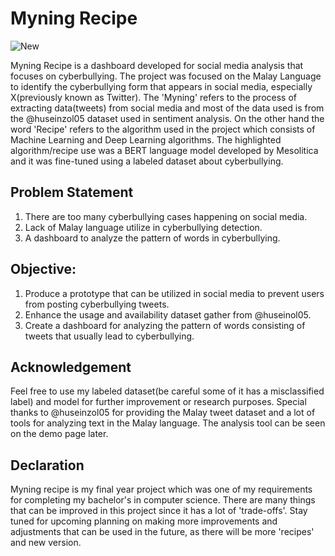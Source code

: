 # Myning Recipe
![New](https://github.com/De4my/Myning-Recipe/assets/116957596/dbdb4ae4-a6c3-4af9-8eb3-5491ae8263a8)


Myning Recipe is a dashboard developed for social media analysis that focuses on cyberbullying. The project was focused on the Malay Language to identify the cyberbullying form that appears in social media, especially X(previously known as Twitter). The 'Myning' refers to the process of extracting data(tweets) from social media and most of the data used is from the @huseinzol05 dataset used in sentiment analysis. On the other hand the word 'Recipe' refers to the algorithm used in the project which consists of Machine Learning and Deep Learning algorithms. The highlighted algorithm/recipe use was a BERT language model developed by Mesolitica and it was fine-tuned using a labeled dataset about cyberbullying.

## Problem Statement
1. There are too many cyberbullying cases happening on social media.
2. Lack of Malay language utilize in cyberbullying detection.
3. A dashboard to analyze the pattern of words in cyberbullying.

## Objective:
1. Produce a prototype that can be utilized in social media to prevent users from posting cyberbullying tweets.
2. Enhance the usage and availability dataset gather from @huseinol05.
3. Create a dashboard for analyzing the pattern of words consisting of tweets that usually lead to cyberbullying.


## Acknowledgement
Feel free to use my labeled dataset(be careful some of it has a misclassified label) and model for further improvement or research purposes. Special thanks to @huseinzol05 for providing the Malay tweet dataset and a lot of tools for analyzing text in the Malay language. The analysis tool can be seen on the demo page later.

## Declaration
Myning recipe is my final year project which was one of my requirements for completing my bachelor's in computer science. There are many things that can be improved in this project since it has a lot of 'trade-offs'. Stay tuned for upcoming planning on making more improvements and adjustments that can be used in the future, as there will be more 'recipes' and new version.




